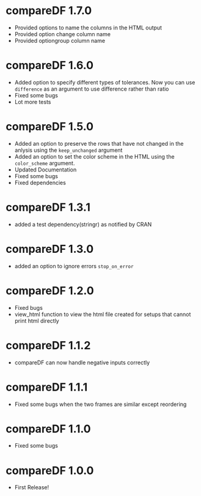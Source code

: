 # compareDF 1.7.0
* Provided options to name the columns in the HTML output
* Provided option change column name
* Provided optiongroup column name

# compareDF 1.6.0
* Added option to specify different types of tolerances. Now you can use `difference` as an argument to use difference rather than ratio
* Fixed some bugs
* Lot more tests

# compareDF 1.5.0
* Added an option to preserve the rows that have not changed in the anlysis using the `keep_unchanged` argument
* Added an option to set the color scheme in the HTML using the `color_scheme` argument.
* Updated Documentation
* Fixed some bugs
* Fixed dependencies

# compareDF 1.3.1
* added a test dependency(stringr) as notified by CRAN

# compareDF 1.3.0
* added an option to ignore errors `stop_on_error`

# compareDF 1.2.0
* Fixed bugs
* view_html function to view the html file created for setups that cannot print html directly

# compareDF 1.1.2
* compareDF can now handle negative inputs correctly

# compareDF 1.1.1
* Fixed some bugs when the two frames are similar except reordering

# compareDF 1.1.0
* Fixed some bugs

# compareDF 1.0.0

* First Release!



